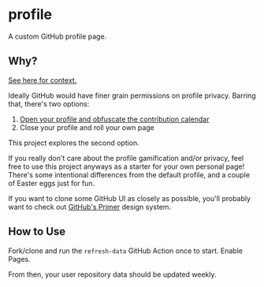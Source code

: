 # profile

A custom GitHub profile page.

## Why?

[See here for context.](https://github.com/orgs/community/discussions/4098)

Ideally GitHub would have finer grain permissions on profile privacy. Barring that, there's two options:
1. [Open your profile and obfuscate the contribution calendar](https://github.com/orgs/community/discussions/4098#discussioncomment-7731437)
2. Close your profile and roll your own page

This project explores the second option.

If you really don't care about the profile gamification and/or privacy, feel free to use this project anyways as a starter for your own personal page!  There's some intentional differences from the default profile, and a couple of Easter eggs just for fun.

If you want to clone some GitHub UI as closely as possible, you'll probably want to check out [GitHub's Primer](https://github.com/primer/react) design system.

## How to Use

Fork/clone and run the `refresh-data` GitHub Action once to start. Enable Pages.

From then, your user repository data should be updated weekly.
